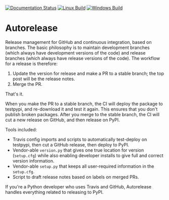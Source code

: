 [![Documentation Status](https://readthedocs.org/projects/autorelease/badge/?version=latest)](http://autorelease.readthedocs.io/en/latest/?badge=latest)
[![Linux Build](https://travis-ci.org/dwhswenson/autorelease.svg?branch=master)](https://travis-ci.org/dwhswenson/autorelease)
[![Windows Build](https://ci.appveyor.com/api/projects/status/ox0c6u5gobk5ksat/branch/master?svg=true)](https://ci.appveyor.com/project/dwhswenson/autorelease/branch/master)

# Autorelease

Release management for GitHub and continuous integration, based on branches.
The basic philosophy is to maintain development branches (which always have
development versions of the code) and release branches (which always have
release versions of the code). The workflow for a release is therefore:

1. Update the version for release and make a PR to a stable branch; the top
   post will be the release notes.
2. Merge the PR.

That's it.

When you make the PR to a stable branch, the CI will deploy the package to
testpypi, and re-download it and test it again. This ensures that you don't
publish broken packages. After you merge to the stable branch, the CI will cut
a new release on GitHub, and then release on PyPI.

Tools included:

* Travis config imports and scripts to automatically test-deploy on testpypi,
  then cut a GitHub release, then deploy to PyPI.
* Vendor-able `version.py` that gives one true location for version
  (`setup.cfg`) while also enabling developer installs to give full and correct
  version information.
* Vendor-able `setup.py` that keeps all user-required information in the
  `setup.cfg`.
* Script to draft release notes based on labels on merged PRs.

If you're a Python developer who uses Travis and GitHub, Autorelease handles
everything related to releasing to PyPI.
